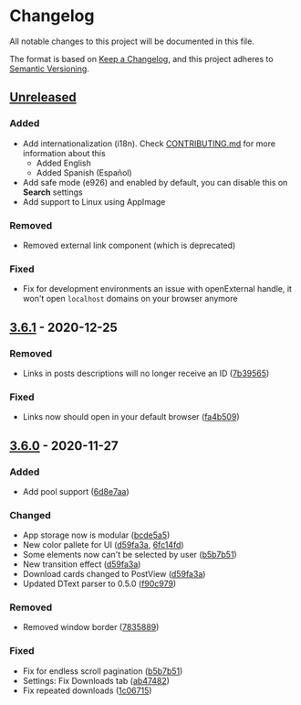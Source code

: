 # Changelog
All notable changes to this project will be documented in this file.

The format is based on [Keep a Changelog](https://keepachangelog.com/en/1.0.0/),
and this project adheres to [Semantic Versioning](https://semver.org/spec/v2.0.0.html).

## [Unreleased](https://github.com/e6Hub/app/compare/v3.6.1...HEAD)

### Added
- Add internationalization (i18n). Check [CONTRIBUTING.md](https://github.com/e6Hub/app/blob/master/.github/CONTRIBUTING.md) for more information about this
  - Added English
  - Added Spanish (Español)
- Add safe mode (e926) and enabled by default, you can disable this on **Search** settings
- Add support to Linux using AppImage

### Removed

- Removed external link component (which is deprecated)

### Fixed
- Fix for development environments an issue with openExternal handle, it won't open `localhost` domains on your browser anymore

## [3.6.1](https://github.com/e6Hub/app/compare/v3.6.0...v3.6.1) - 2020-12-25

### Removed

- Links in posts descriptions will no longer receive an ID ([7b39565](https://github.com/e6Hub/app/commit/7b39565cb0624b0b4482863ce8ae5c0459272355))

### Fixed

- Links now should open in your default browser ([fa4b509](https://github.com/e6Hub/app/commit/fa4b509e2715ebad912fb6a4e32cee37d7ecdf9e))

## [3.6.0](https://github.com/e6Hub/app/compare/v3.5.2...v3.6.0) - 2020-11-27

### Added

- Add pool support ([6d8e7aa](https://github.com/e6Hub/app/commit/6d8e7aa7639dbf1f5b5702bf6101804b7f0b3e97))

### Changed

- App storage now is modular ([bcde5a5](https://github.com/e6Hub/app/commit/bcde5a59970c7f0bc97e4a9d128025c01035c5d7))
- New color pallete for UI ([d59fa3a](https://github.com/e6Hub/app/commit/d59fa3a4e49416114119ee04ac4a7ac16c3ae3de), [
6fc14fd](https://github.com/e6Hub/app/commit/6fc14fdf645bc650af52e62df750b934ca353948))
- Some elements now can't be selected by user ([b5b7b51](https://github.com/e6Hub/app/commit/b5b7b5130891ca6b63d0a47b65628b37af9618f1))
- New transition effect ([d59fa3a](https://github.com/e6Hub/app/commit/d59fa3a4e49416114119ee04ac4a7ac16c3ae3de))
- Download cards changed to PostView ([d59fa3a](https://github.com/e6Hub/app/commit/d59fa3a4e49416114119ee04ac4a7ac16c3ae3de))
- Updated DText parser to 0.5.0 ([f90c979](https://github.com/e6Hub/app/commit/f90c97922a8f66ec309fe5d9589ae256b86a7d87))

### Removed

- Removed window border ([7835889](https://github.com/e6Hub/app/commit/78358893fa633a96fd49287644eef36ce83de4bc))

### Fixed

- Fix for endless scroll pagination ([b5b7b51](https://github.com/e6Hub/app/commit/b5b7b5130891ca6b63d0a47b65628b37af9618f1))
- Settings: Fix Downloads tab ([ab47482](https://github.com/e6Hub/app/commit/ab47482cae95f1e86da045d81b4d9838758dc2de))
- Fix repeated downloads ([1c06715](https://github.com/e6Hub/app/commit/1c067154e09d25621f4f6b4a2a1bdaa08795c0fb))
